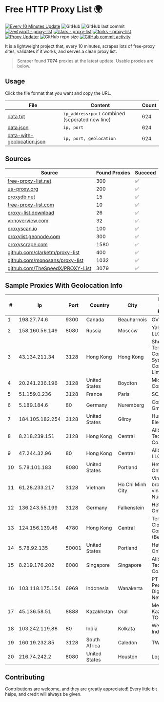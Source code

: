 
# Free HTTP Proxy List 🌍

[![Every 10 Minutes Update](https://github.com/mertguvencli/http-proxy-list/actions/workflows/main.yml/badge.svg?branch=main)](https://github.com/mertguvencli/http-proxy-list/actions/workflows/main.yml)
![GitHub](https://img.shields.io/github/license/mertguvencli/http-proxy-list)
![GitHub last commit](https://img.shields.io/github/last-commit/mertguvencli/http-proxy-list)
[![zevtyardt - proxy-list](https://img.shields.io/static/v1?label=zevtyardt&message=proxy-list&color=blue&logo=github)](https://github.com/zevtyardt/proxy-list "Go to GitHub repo")
[![stars - proxy-list](https://img.shields.io/github/stars/zevtyardt/proxy-list?style=social)](https://github.com/zevtyardt/proxy-list)
[![forks - proxy-list](https://img.shields.io/github/forks/zevtyardt/proxy-list?style=social)](https://github.com/zevtyardt/proxy-list)
[![Proxy Updater](https://github.com/zevtyardt/proxy-list/workflows/Proxy%20Updater/badge.svg)](https://github.com/zevtyardt/proxy-list/actions?query=workflow:"Proxy+Updater")
![GitHub repo size](https://img.shields.io/github/repo-size/zevtyardt/proxy-list)
[![GitHub commit activity](https://img.shields.io/github/commit-activity/m/zevtyardt/proxy-list?logo=commits)](https://github.com/zevtyardt/proxy-list/commits/main)

It is a lightweight project that, every 10 minutes, scrapes lots of free-proxy sites, validates if it works, and serves a clean proxy list.

> Scraper found **7074** proxies at the latest update. Usable proxies are below.

## Usage

Click the file format that you want and copy the URL.

|File|Content|Count|
|----|-------|-----|
|[data.txt](https://raw.githubusercontent.com/mertguvencli/http-proxy-list/main/proxy-list/data.txt)|`ip_address:port` combined (seperated new line)|624|
|[data.json](https://raw.githubusercontent.com/mertguvencli/http-proxy-list/main/proxy-list/data.json)|`ip, port`|624|
|[data-with-geolocation.json](https://raw.githubusercontent.com/mertguvencli/http-proxy-list/main/proxy-list/data-with-geolocation.json)|`ip, port, geolocation`|624|

## Sources

|Source|Found Proxies|Succeed|
|------|-------------|-------|
|[free-proxy-list.net](https://free-proxy-list.net)|300|✅|
|[us-proxy.org](https://www.us-proxy.org)|200|✅|
|[proxydb.net](http://proxydb.net)|15|✅|
|[free-proxy-list.com](https://free-proxy-list.com/?page=&port=&type%5B%5D=http&type%5B%5D=https&up_time=0&search=Search)|10|✅|
|[proxy-list.download](https://www.proxy-list.download/HTTP)|26|✅|
|[vpnoverview.com](https://vpnoverview.com/privacy/anonymous-browsing/free-proxy-servers)|32|✅|
|[proxyscan.io](https://www.proxyscan.io)|100|✅|
|[proxylist.geonode.com](https://proxylist.geonode.com/api/proxy-list?limit=300&page=1&sort_by=lastChecked&sort_type=desc&protocols=http,https)|300|✅|
|[proxyscrape.com](https://api.proxyscrape.com/v2/?request=displayproxies&protocol=http&timeout=10000&country=all&ssl=all&anonymity=all)|1580|✅|
|[github.com/clarketm/proxy-list](https://raw.githubusercontent.com/clarketm/proxy-list/master/proxy-list-raw.txt)|400|✅|
|[github.com/monosans/proxy-list](https://raw.githubusercontent.com/monosans/proxy-list/main/proxies/http.txt)|1032|✅|
|[github.com/TheSpeedX/PROXY-List](https://raw.githubusercontent.com/TheSpeedX/PROXY-List/master/http.txt)|3079|✅|


## Sample Proxies With Geolocation Info

|#|Ip|Port|Country|City|Internet Service Provider|
|-|--|----|-------|----|-------------------------|
|1|198.27.74.6|9300|Canada|Beauharnois|OVH SAS|
|2|158.160.56.149|8080|Russia|Moscow|Yandex.Cloud LLC|
|3|43.134.211.34|3128|Hong Kong|Hong Kong|Shenzhen Tencent Computer Systems Company Limited|
|4|20.241.236.196|3128|United States|Boydton|Microsoft Corporation|
|5|51.159.0.236|3128|France|Paris|SCALEWAY|
|6|5.189.184.6|80|Germany|Nuremberg|Contabo GmbH|
|7|184.105.182.254|3128|United States|Gilroy|Hurricane Electric LLC|
|8|8.218.239.151|3128|Hong Kong|Central|Alibaba (US) Technology Co., Ltd.|
|9|47.244.32.96|80|Hong Kong|Central|Alibaba.com LLC|
|10|5.78.101.183|8080|United States|Portland|Hetzner Online GmbH|
|11|61.28.233.217|3128|Vietnam|Ho Chi Minh City|Vinadata broadcast via vinagame AS Number|
|12|136.243.55.199|3128|Germany|Falkenstein|Hetzner Online GmbH|
|13|124.156.139.46|4780|Hong Kong|Central|Tencent Cloud Computing (Beijing) Co|
|14|5.78.92.135|50001|United States|Portland|Hetzner Online GmbH|
|15|8.219.176.202|8080|Singapore|Singapore|Alibaba (US) Technology Co., Ltd.|
|16|103.118.175.154|6969|Indonesia|Wanakerta|PT Pedjoeang Digital Networks|
|17|45.136.58.51|8888|Kazakhstan|Oral|Megahost Kazakhstan TOO|
|18|103.242.119.88|80|India|Kolkata|Web Werks India Pvt. Ltd.|
|19|160.19.232.85|3128|South Africa|Caledon|TWK-COMM|
|20|216.74.242.2|8080|United States|Houston|Logix|



## Contributing

Contributions are welcome, and they are greatly appreciated! Every
little bit helps, and credit will always be given.

